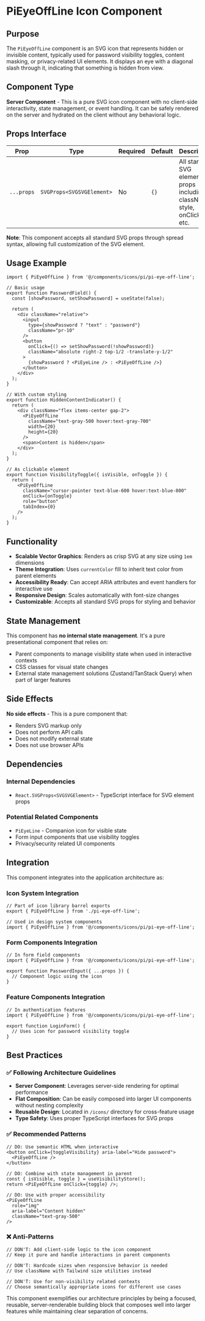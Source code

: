 # PiEyeOffLine Icon Component

## Purpose

The `PiEyeOffLine` component is an SVG icon that represents hidden or invisible content, typically used for password visibility toggles, content masking, or privacy-related UI elements. It displays an eye with a diagonal slash through it, indicating that something is hidden from view.

## Component Type

**Server Component** - This is a pure SVG icon component with no client-side interactivity, state management, or event handling. It can be safely rendered on the server and hydrated on the client without any behavioral logic.

## Props Interface

| Prop | Type | Required | Default | Description |
|------|------|----------|---------|-------------|
| `...props` | `SVGProps<SVGSVGElement>` | No | `{}` | All standard SVG element props including className, style, onClick, etc. |

**Note**: This component accepts all standard SVG props through spread syntax, allowing full customization of the SVG element.

## Usage Example

```tsx
import { PiEyeOffLine } from '@/components/icons/pi/pi-eye-off-line';

// Basic usage
export function PasswordField() {
  const [showPassword, setShowPassword] = useState(false);
  
  return (
    <div className="relative">
      <input 
        type={showPassword ? "text" : "password"}
        className="pr-10"
      />
      <button
        onClick={() => setShowPassword(!showPassword)}
        className="absolute right-2 top-1/2 -translate-y-1/2"
      >
        {showPassword ? <PiEyeLine /> : <PiEyeOffLine />}
      </button>
    </div>
  );
}

// With custom styling
export function HiddenContentIndicator() {
  return (
    <div className="flex items-center gap-2">
      <PiEyeOffLine 
        className="text-gray-500 hover:text-gray-700" 
        width={20} 
        height={20}
      />
      <span>Content is hidden</span>
    </div>
  );
}

// As clickable element
export function VisibilityToggle({ isVisible, onToggle }) {
  return (
    <PiEyeOffLine
      className="cursor-pointer text-blue-600 hover:text-blue-800"
      onClick={onToggle}
      role="button"
      tabIndex={0}
    />
  );
}
```

## Functionality

- **Scalable Vector Graphics**: Renders as crisp SVG at any size using `1em` dimensions
- **Theme Integration**: Uses `currentColor` fill to inherit text color from parent elements
- **Accessibility Ready**: Can accept ARIA attributes and event handlers for interactive use
- **Responsive Design**: Scales automatically with font-size changes
- **Customizable**: Accepts all standard SVG props for styling and behavior

## State Management

This component has **no internal state management**. It's a pure presentational component that relies on:
- Parent components to manage visibility state when used in interactive contexts
- CSS classes for visual state changes
- External state management solutions (Zustand/TanStack Query) when part of larger features

## Side Effects

**No side effects** - This is a pure component that:
- Renders SVG markup only
- Does not perform API calls
- Does not modify external state
- Does not use browser APIs

## Dependencies

### Internal Dependencies
- `React.SVGProps<SVGSVGElement>` - TypeScript interface for SVG element props

### Potential Related Components
- `PiEyeLine` - Companion icon for visible state
- Form input components that use visibility toggles
- Privacy/security related UI components

## Integration

This component integrates into the application architecture as:

### Icon System Integration
```tsx
// Part of icon library barrel exports
export { PiEyeOffLine } from './pi-eye-off-line';

// Used in design system components
import { PiEyeOffLine } from '@/components/icons/pi/pi-eye-off-line';
```

### Form Components Integration
```tsx
// In form field components
import { PiEyeOffLine } from '@/components/icons/pi/pi-eye-off-line';

export function PasswordInput({ ...props }) {
  // Component logic using the icon
}
```

### Feature Components Integration
```tsx
// In authentication features
import { PiEyeOffLine } from '@/components/icons/pi/pi-eye-off-line';

export function LoginForm() {
  // Uses icon for password visibility toggle
}
```

## Best Practices

### ✅ Following Architecture Guidelines

- **Server Component**: Leverages server-side rendering for optimal performance
- **Flat Composition**: Can be easily composed into larger UI components without nesting complexity
- **Reusable Design**: Located in `/icons/` directory for cross-feature usage
- **Type Safety**: Uses proper TypeScript interfaces for SVG props

### ✅ Recommended Patterns

```tsx
// DO: Use semantic HTML when interactive
<button onClick={toggleVisibility} aria-label="Hide password">
  <PiEyeOffLine />
</button>

// DO: Combine with state management in parent
const { isVisible, toggle } = useVisibilityStore();
return <PiEyeOffLine onClick={toggle} />;

// DO: Use with proper accessibility
<PiEyeOffLine 
  role="img" 
  aria-label="Content hidden"
  className="text-gray-500"
/>
```

### ❌ Anti-Patterns

```tsx
// DON'T: Add client-side logic to the icon component
// Keep it pure and handle interactions in parent components

// DON'T: Hardcode sizes when responsive behavior is needed
// Use className with Tailwind size utilities instead

// DON'T: Use for non-visibility related contexts
// Choose semantically appropriate icons for different use cases
```

This component exemplifies our architecture principles by being a focused, reusable, server-renderable building block that composes well into larger features while maintaining clear separation of concerns.